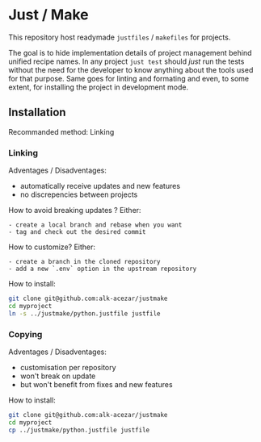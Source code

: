 # Just / Make

This repository host readymade `justfiles` / `makefiles` for projects.

The goal is to hide implementation details of project management behind unified recipe names.
In any project `just test` should *just* run the tests without the need for the developer to know anything about the tools used for that purpose.
Same goes for linting and formating and even, to some extent, for installing the project in development mode.

## Installation

Recommanded method: Linking

### Linking

Adventages / Disadventages:

- automatically receive updates and new features
- no discrepencies between projects

How to avoid breaking updates ? Either:

    - create a local branch and rebase when you want
    - tag and check out the desired commit

How to customize? Either:

    - create a branch in the cloned repository
    - add a new `.env` option in the upstream repository

How to install:

```sh
git clone git@github.com:alk-acezar/justmake
cd myproject
ln -s ../justmake/python.justfile justfile
```

### Copying

Adventages / Disadventages:

- customisation per repository
- won't break on update
- but won't benefit from fixes and new features

How to install:

```sh
git clone git@github.com:alk-acezar/justmake
cd myproject
cp ../justmake/python.justfile justfile
```

